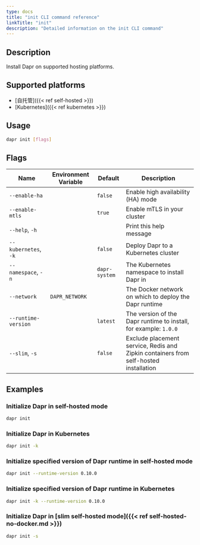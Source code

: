 ```yaml
---
type: docs
title: "init CLI command reference"
linkTitle: "init"
description: "Detailed information on the init CLI command"
---
```


## Description

Install Dapr on supported hosting platforms.

## Supported platforms

- [自托管]({{< ref self-hosted >}})
- [Kubernetes]({{< ref kubernetes >}})

## Usage
```bash
dapr init [flags]
```

## Flags

| Name                 | Environment Variable | Default       | Description                                                                          |
| -------------------- | -------------------- | ------------- | ------------------------------------------------------------------------------------ |
| `--enable-ha`        |                      | `false`       | Enable high availability (HA) mode                                                   |
| `--enable-mtls`      |                      | `true`        | Enable mTLS in your cluster                                                          |
| `--help`, `-h`       |                      |               | Print this help message                                                              |
| `--kubernetes`, `-k` |                      | `false`       | Deploy Dapr to a Kubernetes cluster                                                  |
| `--namespace`, `-n`  |                      | `dapr-system` | The Kubernetes namespace to install Dapr in                                          |
| `--network`          | `DAPR_NETWORK`       |               | The Docker network on which to deploy the Dapr runtime                               |
| `--runtime-version`  |                      | `latest`      | The version of the Dapr runtime to install, for example: `1.0.0`                     |
| `--slim`, `-s`       |                      | `false`       | Exclude placement service, Redis and Zipkin containers from self-hosted installation |

## Examples

### Initialize Dapr in self-hosted mode
```bash
dapr init
```

### Initialize Dapr in Kubernetes
```bash
dapr init -k
```

### Initialize specified version of Dapr runtime in self-hosted mode
```bash
dapr init --runtime-version 0.10.0
```

### Initialize specified version of Dapr runtime in Kubernetes
```bash
dapr init -k --runtime-version 0.10.0
```

### Initialize Dapr in [slim self-hosted mode]({{< ref self-hosted-no-docker.md >}})
```bash
dapr init -s
```